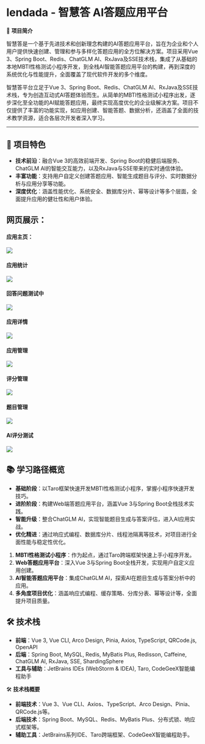 # lendada - 智慧答 AI答题应用平台

🚀 **项目简介**

智慧答是一个基于先进技术和创新理念构建的AI答题应用平台，旨在为企业和个人用户提供快速创建、管理和参与多样化答题应用的全方位解决方案。项目采用Vue 3、Spring Boot、Redis、ChatGLM AI、RxJava及SSE技术栈，集成了从基础的本地MBTI性格测试小程序开发，到全栈AI智能答题应用平台的构建，再到深度的系统优化与性能提升，全面覆盖了现代软件开发的多个维度。

智慧答平台立足于Vue 3、Spring Boot、Redis、ChatGLM AI、RxJava及SSE技术栈，专为创造互动式AI答题体验而生。从简单的MBTI性格测试小程序出发，逐步深化至全功能的AI赋能答题应用，最终实现高度优化的企业级解决方案。项目不仅提供了丰富的功能实现，如应用创建、智能答题、数据分析，还涵盖了全面的技术教学资源，适合各层次开发者深入学习。

---


## 📌 项目特色

- **技术前沿**：融合Vue 3的高效前端开发、Spring Boot的稳健后端服务、ChatGLM AI的智能交互能力，以及RxJava与SSE带来的实时通信体验。
- **丰富功能**：支持用户自定义创建答题应用、智能生成题目与评分、实时数据分析与应用分享等功能。
- **深度优化**：涵盖性能优化、系统安全、数据库分片、幂等设计等多个层面，全面提升应用的健壮性和用户体验。



## 网页展示：

#### 应用主页：

![](https://www.helloimg.com/i/2024/11/23/6741d7a353ed0.jpg)

#### 应用统计

![](https://www.helloimg.com/i/2024/11/23/6741d7a2201b9.jpg)

#### 回答问题测试中

![](https://www.helloimg.com/i/2024/11/23/6741d7a25f143.jpg)

#### 应用详情

![](https://www.helloimg.com/i/2024/11/23/6741d7a2c54a0.jpg)

#### 应用管理

![](https://www.helloimg.com/i/2024/11/23/6741d7a389a14.jpg)

#### 评分管理

![](https://www.helloimg.com/i/2024/11/23/6741d7a378d9b.jpg)

#### 题目管理

![](https://www.helloimg.com/i/2024/11/23/6741d7a3d867b.jpg)

#### AI评分测试

![](https://www.helloimg.com/i/2024/11/23/6741d7a36804d.jpg)



## 📚 学习路径概览

- **基础阶段**：以Taro框架快速开发MBTI性格测试小程序，掌握小程序快速开发技巧。
- **进阶阶段**：构建Web端答题应用平台，涵盖Vue 3与Spring Boot全栈技术实践。
- **智能升级**：整合ChatGLM AI，实现智能题目生成与答案评估，进入AI应用实战。
- **优化精进**：通过响应式编程、数据库分片、线程池隔离等技术，对项目进行全面性能与稳定性优化。



1. **MBTI性格测试小程序**：作为起点，通过Taro跨端框架快速上手小程序开发。
2. **Web答题应用平台**：深入Vue 3与Spring Boot全栈开发，实现用户自定义应用创建。
3. **AI智能答题应用平台**：集成ChatGLM AI，探索AI在题目生成与答案分析中的应用。
4. **多角度项目优化**：涵盖响应式编程、缓存策略、分库分表、幂等设计等，全面提升项目质量。



## 🛠 技术栈

- **前端**：Vue 3, Vue CLI, Arco Design, Pinia, Axios, TypeScript, QRCode.js, OpenAPI
- **后端**：Spring Boot, MySQL, Redis, MyBatis Plus, Redisson, Caffeine, ChatGLM AI, RxJava, SSE, ShardingSphere
- **工具与辅助**：JetBrains IDEs (WebStorm & IDEA), Taro, CodeGeeX智能编程助手

🛠 **技术栈概要**

- **前端技术**：Vue 3、Vue CLI、Axios、TypeScript、Arco Design、Pinia、QRCode.js等。
- **后端技术**：Spring Boot、MySQL、Redis、MyBatis Plus、分布式锁、响应式框架等。
- **辅助工具**：JetBrains系列IDE、Taro跨端框架、CodeGeeX智能编程助手。
